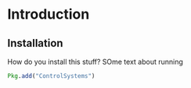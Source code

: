 # Introduction

## Installation

How do you install this stuff? SOme text about running
```julia
Pkg.add("ControlSystems")
```
